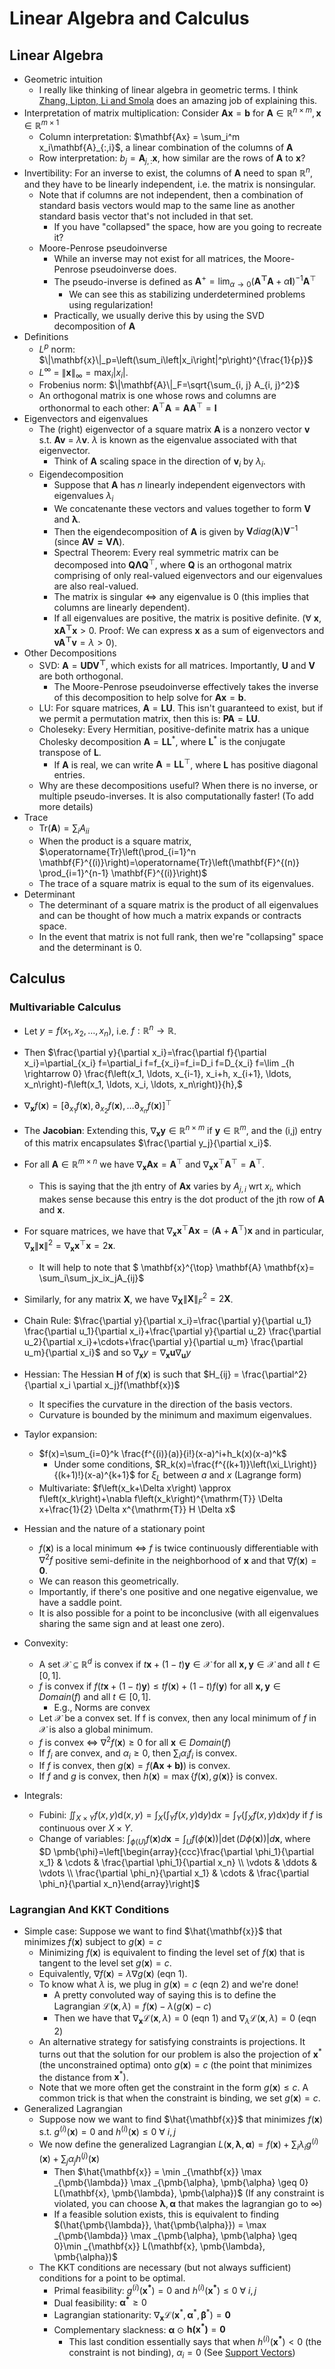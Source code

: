 # Linear Algebra and Calculus

## Linear Algebra
- Geometric intuition
  - I really like thinking of linear algebra in geometric terms. I think [Zhang, Lipton, Li and Smola](http://d2l.ai/chapter_appendix-mathematics-for-deep-learning/geometry-linear-algebraic-ops.html) does an amazing job of explaining this.
- Interpretation of matrix multiplication: Consider $\mathbf{Ax} = \mathbf{b}$ for $\mathbf{A} \in \mathbb{R}^{n \times m}, \mathbf{x} \in \mathbb{R}^{m \times 1}$
  - Column interpretation: $\mathbf{Ax} = \sum_i^m x_i\mathbf{A}_{:,i}$, a linear combination of the columns of $\mathbf{A}$ 
  - Row interpretation: $b_j = \mathbf{A}_{j,:}\mathbf{x}$, how similar are the rows of $\mathbf{A}$ to $\mathbf{x}$?
- Invertibility: For an inverse to exist, the columns of $\mathbf{A}$ need to span $\mathbb{R}^n$, and they have to be linearly independent, i.e. the matrix is nonsingular.
    - Note that if columns are not independent, then a combination of standard basis vectors would map to the same line as another standard basis vector that's not included in that set.
      - If you have "collapsed" the space, how are you going to recreate it? 
    - Moore-Penrose pseudoinverse
      - While an inverse may not exist for all matrices, the Moore-Penrose pseudoinverse does. 
      - The pseudo-inverse is defined as $\mathbf{A}^+ = \lim_{\alpha \rightarrow 0}(\mathbf{A^\top A} + \alpha\mathbf{I})^{-1}\mathbf{A}^\top$
        - We can see this as stabilizing underdetermined problems using regularization!
      - Practically, we usually derive this by using the SVD decomposition of $\mathbf{A}$
- Definitions
  - $L^p$ norm: $\|\mathbf{x}\|_p=\left(\sum_i\left|x_i\right|^p\right)^{\frac{1}{p}}$
  - $L^{\infty}$ = $\|\mathbf{x}\|_{\infty}=\max _i\left|x_i\right|$.
  - Frobenius norm: $\|\mathbf{A}\|_F=\sqrt{\sum_{i, j} A_{i, j}^2}$
  - An orthogonal matrix is one whose rows and columns are orthonormal to each other: $\mathbf{A}^{\top} \mathbf{A}=\mathbf{A} \mathbf{A}^{\top}=\mathbf{I}$
- Eigenvectors and eigenvalues
  - The (right) eigenvector of a square matrix $\mathbf{A}$ is a nonzero vector $\mathbf{v}$ s.t. $\mathbf{Av}$ = $\lambda\mathbf{v}$. $\lambda$ is known as the eigenvalue associated with that eigenvector.
    - Think of $\mathbf{A}$ scaling space in the direction of $\mathbf{v}_i$ by $\lambda_i$.
  - Eigendecomposition
    - Suppose that $\mathbf{A}$ has $n$ linearly independent eigenvectors with eigenvalues $\lambda_i$
    - We concatenante these vectors and values together to form $\mathbf{V}$ and $\mathbf{\lambda}$.
    - Then the eigendecomposition of $\mathbf{A}$ is given by $\mathbf{V}diag(\mathbf{\lambda})\mathbf{V}^{-1}$ (since $\mathbf{AV=V\Lambda}$).
    - Spectral Theorem: Every real symmetric matrix can be decomposed into $\mathbf{Q}\mathbf{\Lambda}\mathbf{Q}^{\top}$, where $\mathbf{Q}$ is an orthogonal matrix comprising of only real-valued eigenvectors and our eigenvalues are also real-valued.
    - The matrix is singular $\iff$ any eigenvalue is 0 (this implies that columns are linearly dependent).
    - If all eigenvalues are positive, the matrix is positive definite. ($\forall$ $\mathbf{x}, \mathbf{xA^{\top}x}>0$. Proof: We can express $\mathbf{x}$ as a sum of eigenvectors and $\mathbf{vA^{\top}v}=\lambda>0$).
- Other Decompositions
  - SVD: $\mathbf{A} = \mathbf{UDV^{\top}}$, which exists for all matrices. Importantly, $\mathbf{U}$ and $\mathbf{V}$ are both orthogonal. 
    - The Moore-Penrose pseudoinverse effectively takes the inverse of this decomposition to help solve for $\mathbf{Ax} = \mathbf{b}$.
  - LU: For square matrices, $\mathbf{A} = \mathbf{LU}$. This isn't guaranteed to exist, but if we permit a permutation matrix, then this is: $\mathbf{PA} = \mathbf{LU}$.
  - Choleseky: Every Hermitian, positive-definite matrix has a unique Cholesky decomposition $\mathbf{A} = \mathbf{LL}^*$, where $\mathbf{L}^*$ is the conjugate transpose of $\mathbf{L}$. 
    - If $\mathbf{A}$ is real, we can write $\mathbf{A} = \mathbf{LL}^{\top}$, where $\mathbf{L}$ has positive diagonal entries.
  - Why are these decompositions useful? When there is no inverse, or multiple pseudo-inverses. It is also computationally faster! (To add more details)
- Trace
  - Tr($\mathbf{A}$)$=\sum_i A_{ii}$
  - When the product is a square matrix, $\operatorname{Tr}\left(\prod_{i=1}^n \mathbf{F}^{(i)}\right)=\operatorname{Tr}\left(\mathbf{F}^{(n)} \prod_{i=1}^{n-1} \mathbf{F}^{(i)}\right)$
  - The trace of a square matrix is equal to the sum of its eigenvalues. 
- Determinant
  - The determinant of a square matrix is the product of all eigenvalues and can be thought of how much a matrix expands or contracts space. 
  - In the event that matrix is not full rank, then we're "collapsing" space and the determinant is 0. 

## Calculus

### Multivariable Calculus
- Let $y = f(x_1,x_2,\dots,x_n)$, i.e. $f: \mathbb{R}^n \rightarrow \mathbb{R}$.
- Then $\frac{\partial y}{\partial x_i}=\frac{\partial f}{\partial x_i}=\partial_{x_i} f=\partial_i f=f_{x_i}=f_i=D_i f=D_{x_i} f=\lim _{h \rightarrow 0} \frac{f\left(x_1, \ldots, 
x_{i-1}, x_i+h, x_{i+1}, \ldots, x_n\right)-f\left(x_1, \ldots, x_i, \ldots, x_n\right)}{h},$
- $\nabla_{\mathbf{x}} f(\mathbf{x})=\left[\partial_{x_1} f(\mathbf{x}), \partial_{x_2} f(\mathbf{x}), \ldots \partial_{x_n} f(\mathbf{x})\right]^{\top}$
- The **Jacobian**: Extending this, $\nabla_{\mathbf{x}}\mathbf{y} \in \mathbb{R}^{n \times m}$ if $\mathbf{y} \in \mathbb{R}^{m}$, and the (i,j) entry of this matrix encapsulates $\frac{\partial y_j}{\partial x_i}$.
- For all $\mathbf{A} \in \mathbb{R}^{m \times n}$ we have $\nabla_{\mathbf{x}} \mathbf{A} \mathbf{x}=\mathbf{A}^{\top}$ and $\nabla_{\mathbf{x}} \mathbf{x}^{\top} \mathbf{A}^{\top}=\mathbf{A}^{\top}$.
  - This is saying that the jth entry of $\mathbf{A} \mathbf{x}$ varies by $A_{j,i}$ wrt $x_i$, which makes sense because this entry is the dot product of the jth row of $\mathbf{A}$ and $\mathbf{x}$.
- For square matrices,  we have that $\nabla_{\mathbf{x}} \mathbf{x}^{\top} \mathbf{A} \mathbf{x}=\left(\mathbf{A}+\mathbf{A}^{\top}\right) \mathbf{x}$ and in particular, $\nabla_{\mathbf{x}}\|\mathbf{x}\|^2=\nabla_{\mathbf{x}} \mathbf{x}^{\top} \mathbf{x}=2 \mathbf{x}$.
  - It will help to note that $ \mathbf{x}^{\top} \mathbf{A} \mathbf{x}= \sum_i\sum_jx_ix_jA_{ij}$
- Similarly, for any matrix $\mathbf{X}$, we have $\nabla_{\mathbf{X}}\|\mathbf{X}\|_F^2=2 \mathbf{X}$.

- Chain Rule: $\frac{\partial y}{\partial x_i}=\frac{\partial y}{\partial u_1} \frac{\partial u_1}{\partial x_i}+\frac{\partial y}{\partial u_2} \frac{\partial u_2}{\partial x_i}+\cdots+\frac{\partial y}{\partial u_m} \frac{\partial u_m}{\partial x_i}$ and so 
$\nabla_{\mathbf{x}} y=\nabla_{\mathbf{x}}\mathbf{u} \nabla_{\mathbf{u}} y$ 
- Hessian: The Hessian $\mathbf{H}$ of $f(\mathbf{x})$ is such that $H_{ij} = \frac{\partial^2}{\partial x_i \partial x_j}f(\mathbf{x})$
  - It specifies the curvature in the direction of the basis vectors. 
  - Curvature is bounded by the minimum and maximum eigenvalues.
- Taylor expansion: 
  - $f(x)=\sum_{i=0}^k \frac{f^{(i)}(a)}{i!}(x-a)^i+h_k(x)(x-a)^k$
    - Under some conditions, $R_k(x)=\frac{f^{(k+1)}\left(\xi_L\right)}{(k+1)!}(x-a)^{k+1}$ for $\xi_L$ between $a$ and $x$ (Lagrange form)
  - Multivariate: $f\left(x_k+\Delta x\right) \approx f\left(x_k\right)+\nabla f\left(x_k\right)^{\mathrm{T}} \Delta x+\frac{1}{2} \Delta x^{\mathrm{T}} H \Delta x$
- Hessian and the nature of a stationary point
  - $f(\mathbf{x})$ is a local minimum $\iff$ $f$ is twice continuously differentiable with $\nabla^2f$ positive semi-definite in the neighborhood of $\mathbf{x}$ and that $\nabla f(\mathbf{x}) = \mathbf{0}$.
  - We can reason this geometrically. 
  - Importantly, if there's one positive and one negative eigenvalue, we have a saddle point. 
  - It is also possible for a point to be inconclusive (with all eigenvalues sharing the same sign and at least one zero).
- Convexity:
  - A set $\mathcal{X} \subseteq \mathbb{R}^d$ is convex if $t\mathbf{x} + (1-t)\mathbf{y} \in \mathcal{X}$ for all $\mathbf{x, y} \in \mathcal{X}$ and all $t \in [0,1]$.
  - $f$ is convex if $f(t\mathbf{x} + (1-t)\mathbf{y}) \leq tf(\mathbf{x}) + (1-t)f(\mathbf{y})$ for all $\mathbf{x, y} \in Domain(f)$ and all $t \in [0,1]$.
    - E.g., Norms are convex
  - Let $\mathcal{X}$ be a convex set. If f is convex, then any local minimum of $f$ in $\mathcal{X}$ is also a global minimum.
  - $f$ is convex $\iff$ $\nabla^2f(\mathbf{x}) \geq 0$ for all $\mathbf{x} \in Domain(f)$
  - If $f_i$ are convex, and $\alpha_i \geq0$, then $\sum_i \alpha_if_i$ is convex.
  - If $f$ is convex, then $g(\mathbf{x}) = f(\mathbf{Ax + b)})$ is convex.
  - If $f$ and $g$ is convex, then $h(\mathbf{x}) = \max\{f(\mathbf{x}), g(\mathbf{x})\}$ is convex.
- Integrals:
  - Fubini: $\iint_{X \times Y} f(x, y) \mathrm{d}(x, y)=\int_X\left(\int_Y f(x, y) \mathrm{d} y\right) \mathrm{d} x=\int_Y\left(\int_X f(x, y) \mathrm{d} x\right) \mathrm{d} y$ if $f$ is continuous over $X \times Y$. 
  - Change of variables: $\int_{\phi(U)} f(\mathbf{x}) d \mathbf{x}=\int_U f(\phi(\mathbf{x}))|\operatorname{det}(D \phi(\mathbf{x}))| d \mathbf{x}$, where $D \pmb{\phi}=\left[\begin{array}{ccc}\frac{\partial \phi_1}{\partial x_1} & \cdots & \frac{\partial \phi_1}{\partial x_n} \\ \vdots & \ddots & \vdots \\ \frac{\partial \phi_n}{\partial x_1} & \cdots & \frac{\partial \phi_n}{\partial x_n}\end{array}\right]$

### Lagrangian And KKT Conditions
- Simple case: Suppose we want to find $\hat{\mathbf{x}}$ that minimizes $f(\mathbf{x})$ subject to $g(\mathbf{x}) = c$
  - Minimizing $f(\mathbf{x})$ is equivalent to finding the level set of $f(\mathbf{x})$ that is tangent to the level set $g(\mathbf{x}) = c$.
  - Equivalently, $\nabla f(\mathbf{x}) = \lambda\nabla g(\mathbf{x})$ (eqn 1).
  - To know what $\lambda$ is, we plug in $g(\mathbf{x}) = c$ (eqn 2) and we're done!
    - A pretty convoluted way of saying this is to define the Lagrangian $\mathcal{L}(\mathbf{x},\lambda)=f(\mathbf{x}) -\lambda(g(\mathbf{x}) -c)$
    - Then we have that $\nabla_{\mathbf{x}}\mathcal{L}(\mathbf{x},\lambda) = 0$ (eqn 1) and $\nabla_{\lambda}\mathcal{L}(\mathbf{x},\lambda) = 0$ (eqn 2)
  - An alternative strategy for satisfying constraints is projections. It turns out that the solution for our problem is also the projection of $\mathbf{x}^*$ (the unconstrained optima) onto  $g(\mathbf{x}) = c$ (the point that minimizes the distance from $\mathbf{x}^*)$.
  - Note that we more often get the constraint in the form $g(\mathbf{x}) \leq c$. A common trick is that when the constraint is binding, we set $g(\mathbf{x}) = c$.
- Generalized Lagrangian
  - Suppose now we want to find $\hat{\mathbf{x}}$ that minimizes $f(\mathbf{x})$ s.t. $g^{(i)}(\mathbf{x}) = 0$ and $h^{(i)}(\mathbf{x}) \leq 0$ $\forall$ $i,j$
  - We now define the generalized Lagrangian $L(\mathbf{x}, \pmb{\lambda}, \pmb{\alpha})=f(\mathbf{x})+\sum_i \lambda_i g^{(i)}(\mathbf{x})+\sum_j \alpha_j h^{(j)}(\mathbf{x})$
    - Then $\hat{\mathbf{x}} = \min _{\mathbf{x}} \max _{\pmb{\lambda}} \max _{\pmb{\alpha}, \pmb{\alpha} \geq 0} L(\mathbf{x}, \pmb{\lambda}, \pmb{\alpha})$ (If any constraint is violated, you can choose $\pmb\lambda, \pmb\alpha$ that makes the lagrangian go to $\infty$)
    - If a feasible solution exists, this is equivalent to finding $(\hat{\pmb{\lambda}}, \hat{\pmb{\alpha}}) = \max _{\pmb{\lambda}} \max _{\pmb{\alpha}, \pmb{\alpha} \geq 0}\min _{\mathbf{x}} L(\mathbf{x}, \pmb{\lambda}, \pmb{\alpha})$
  - The KKT conditions are necessary (but not always sufficient) conditions for a point to be optimal.
    - Primal feasibility: $g^{(i)}(\mathbf{x^*}) = 0$ and $h^{(i)}(\mathbf{x^*}) \leq 0$ $\forall$ $i,j$
    - Dual feasibility: $\pmb{\alpha^*} \geq 0$
    - Lagrangian stationarity: $\nabla_{\mathbf{x}} \mathcal{L}\left(\mathbf{x}^*, \pmb{\alpha}^*, \pmb{\beta}^*\right)=\mathbf{0}$
    - Complementary slackness: $\pmb{\alpha}$ $\odot$ $\mathbf{h(x^*)} = \mathbf{0}$
      - This last condition essentially says that when $h^{(i)}(\mathbf{x^*}) < 0$ (the constraint is not binding), $\alpha_i = 0$ (See [Support Vectors](../08_svms/notes.md)) 